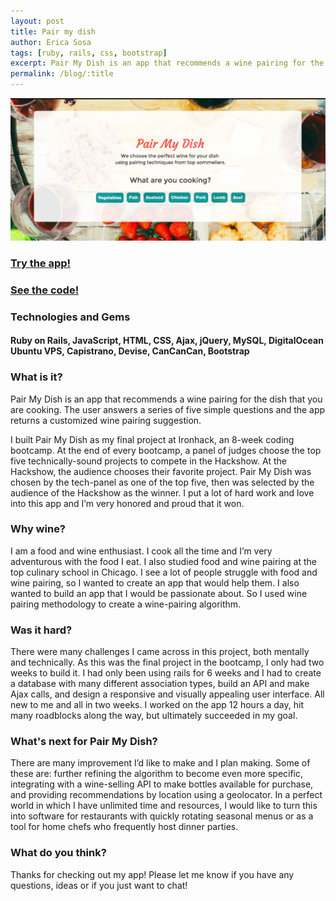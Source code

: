 ```yaml
---
layout: post
title: Pair my dish
author: Erica Sosa
tags: [ruby, rails, css, bootstrap]
excerpt: Pair My Dish is an app that recommends a wine pairing for the dish that you are cooking. The user answers a series of five simple questions and the app returns a customized wine pairing suggestion. 
permalink: /blog/:title
---
```


[![Pair my dish image](/images/pair_my_dish_no_nav_bar.jpg)](http://pairmydish.com)

### [Try the app!](http://pairmydish.com "Pair my dish")
### [See the code!](https://github.com/ESosa0/pair-my-dish "Pair my dish code")
         
### Technologies and Gems 

#### Ruby on Rails, JavaScript, HTML, CSS, Ajax, jQuery, MySQL, DigitalOcean Ubuntu VPS, Capistrano, Devise, CanCanCan, Bootstrap 

### What is it?

Pair My Dish is an app that recommends a wine pairing for the dish that you are cooking. The user answers a series of five simple questions and the app returns a customized wine pairing suggestion. 

I built Pair My Dish as my final project at Ironhack, an 8-week coding bootcamp. At the end of every bootcamp, a panel of judges choose the top five technically-sound projects to compete in the Hackshow. At the Hackshow, the audience chooses their favorite project. Pair My Dish was chosen by the tech-panel as one of the top five, then was selected by the audience of the Hackshow as the winner. I put a lot of hard work and love into this app and I’m very honored and proud that it won.

### Why wine?

I am a food and wine enthusiast. I cook all the time and I’m very adventurous with the food I eat. I also studied food and wine pairing at the top culinary school in Chicago. I see a lot of people struggle with food and wine pairing, so I wanted to create an app that would help them. I also wanted to build an app that I would be passionate about. So I used wine pairing methodology to create a wine-pairing algorithm.

### Was it hard?

There were many challenges I came across in this project, both mentally and technically. As this was the final project in the bootcamp, I only had two weeks to build it. I had only been using 
rails for 6 weeks and I had to create a database with many different association types, build an API and make Ajax calls, and design a responsive and visually appealing user interface. All new to me and all in two weeks. I worked on the app 12 hours a day, hit many roadblocks along the way, but ultimately succeeded in my goal.

### What's next for Pair My Dish?

There are many improvement I’d like to make and I plan making. Some of these are: further refining the algorithm to become even more specific, integrating with a wine-selling API to make bottles available for purchase, and providing recommendations by location using a geolocator. In a perfect world in which I have unlimited time and resources, I would like to turn this into software for restaurants with quickly rotating seasonal menus or as a tool for home chefs who frequently host dinner parties. 

### What do you think?

Thanks for checking out my app! Please let me know if you have any questions, ideas or if you just want to chat!
